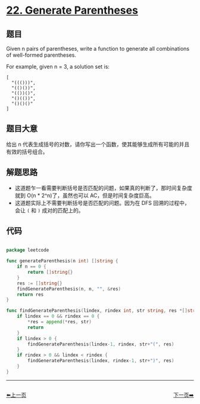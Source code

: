 # [22. Generate Parentheses](https://leetcode.com/problems/generate-parentheses/)


## 题目

Given n pairs of parentheses, write a function to generate all combinations of well-formed parentheses.

For example, given n = 3, a solution set is:


    [
      "((()))",
      "(()())",
      "(())()",
      "()(())",
      "()()()"
    ]


## 题目大意

给出 n 代表生成括号的对数，请你写出一个函数，使其能够生成所有可能的并且有效的括号组合。


## 解题思路

- 这道题乍一看需要判断括号是否匹配的问题，如果真的判断了，那时间复杂度就到 O(n * 2^n)了，虽然也可以 AC，但是时间复杂度巨高。
- 这道题实际上不需要判断括号是否匹配的问题。因为在 DFS 回溯的过程中，会让 `(` 和 `)` 成对的匹配上的。


## 代码

```go

package leetcode

func generateParenthesis(n int) []string {
	if n == 0 {
		return []string{}
	}
	res := []string{}
	findGenerateParenthesis(n, n, "", &res)
	return res
}

func findGenerateParenthesis(lindex, rindex int, str string, res *[]string) {
	if lindex == 0 && rindex == 0 {
		*res = append(*res, str)
		return
	}
	if lindex > 0 {
		findGenerateParenthesis(lindex-1, rindex, str+"(", res)
	}
	if rindex > 0 && lindex < rindex {
		findGenerateParenthesis(lindex, rindex-1, str+")", res)
	}
}


```


----------------------------------------------
<div style="display: flex;justify-content: space-between;align-items: center;">
<p><a href="https://books.halfrost.com/leetcode/ChapterFour/0001~0099/0021.Merge-Two-Sorted-Lists/">⬅️上一页</a></p>
<p><a href="https://books.halfrost.com/leetcode/ChapterFour/0001~0099/0023.Merge-k-Sorted-Lists/">下一页➡️</a></p>
</div>
